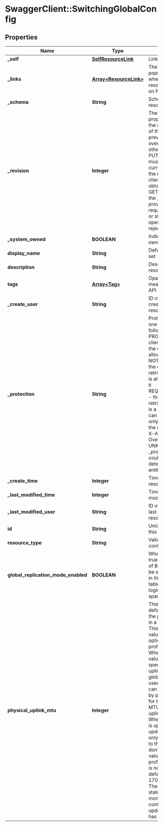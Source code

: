 # SwaggerClient::SwitchingGlobalConfig

## Properties
Name | Type | Description | Notes
------------ | ------------- | ------------- | -------------
**_self** | [**SelfResourceLink**](SelfResourceLink.md) | Link to this resource | [optional] 
**_links** | [**Array&lt;ResourceLink&gt;**](ResourceLink.md) | The server will populate this field when returing the resource. Ignored on PUT and POST. | [optional] 
**_schema** | **String** | Schema for this resource | [optional] 
**_revision** | **Integer** | The _revision property describes the current revision of the resource. To prevent clients from overwriting each other&#39;s changes, PUT operations must include the current _revision of the resource, which clients should obtain by issuing a GET operation. If the _revision provided in a PUT request is missing or stale, the operation will be rejected. | [optional] 
**_system_owned** | **BOOLEAN** | Indicates system owned resource | [optional] 
**display_name** | **String** | Defaults to ID if not set | [optional] 
**description** | **String** | Description of this resource | [optional] 
**tags** | [**Array&lt;Tag&gt;**](Tag.md) | Opaque identifiers meaningful to the API user | [optional] 
**_create_user** | **String** | ID of the user who created this resource | [optional] 
**_protection** | **String** | Protection status is one of the following: PROTECTED - the client who retrieved the entity is not allowed             to modify it. NOT_PROTECTED - the client who retrieved the entity is allowed                 to modify it REQUIRE_OVERRIDE - the client who retrieved the entity is a super                    user and can modify it, but only when providing                    the request header X-Allow-Overwrite&#x3D;true. UNKNOWN - the _protection field could not be determined for this           entity.  | [optional] 
**_create_time** | **Integer** | Timestamp of resource creation | [optional] 
**_last_modified_time** | **Integer** | Timestamp of last modification | [optional] 
**_last_modified_user** | **String** | ID of the user who last modified this resource | [optional] 
**id** | **String** | Unique identifier of this resource | [optional] 
**resource_type** | **String** | Valid Global configuration types | 
**global_replication_mode_enabled** | **BOOLEAN** | When this flag is set true, certain types of BUM packets will be sent to all VTEPs in the global VTEP table, ignoring the logical switching span. | [optional] [default to false]
**physical_uplink_mtu** | **Integer** | This is the global default MTU for all the physical uplinks in a NSX domain. This is the default value for the optional uplink profile MTU field. When the MTU value is not specified in the uplink profile, this global value will be used. This value can be overridden by providing a value for the optional MTU field in the uplink profile. Whenever this value is updated, the updated value will only be propagated to the uplinks that don&#39;t have the MTU value in their uplink profiles. If this value is not set, the default value of 1700 will be used. The Transport Node state can be monitored to confirm if the updated MTU value has been realized. | [optional] [default to 1700]


